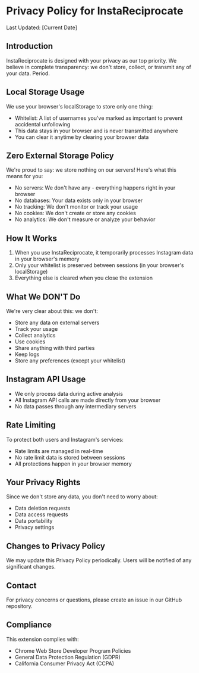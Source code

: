 # Privacy Policy for InstaReciprocate

Last Updated: [Current Date]

## Introduction
InstaReciprocate is designed with your privacy as our top priority. We believe in complete transparency: we don't store, collect, or transmit any of your data. Period.

## Local Storage Usage
We use your browser's localStorage to store only one thing:
- Whitelist: A list of usernames you've marked as important to prevent accidental unfollowing
- This data stays in your browser and is never transmitted anywhere
- You can clear it anytime by clearing your browser data

## Zero External Storage Policy
We're proud to say: we store nothing on our servers! Here's what this means for you:
- No servers: We don't have any - everything happens right in your browser
- No databases: Your data exists only in your browser
- No tracking: We don't monitor or track your usage
- No cookies: We don't create or store any cookies
- No analytics: We don't measure or analyze your behavior

## How It Works
1. When you use InstaReciprocate, it temporarily processes Instagram data in your browser's memory
2. Only your whitelist is preserved between sessions (in your browser's localStorage)
3. Everything else is cleared when you close the extension

## What We DON'T Do
We're very clear about this: we don't:
- Store any data on external servers
- Track your usage
- Collect analytics
- Use cookies
- Share anything with third parties
- Keep logs
- Store any preferences (except your whitelist)

## Instagram API Usage
- We only process data during active analysis
- All Instagram API calls are made directly from your browser
- No data passes through any intermediary servers

## Rate Limiting
To protect both users and Instagram's services:
- Rate limits are managed in real-time
- No rate limit data is stored between sessions
- All protections happen in your browser memory

## Your Privacy Rights
Since we don't store any data, you don't need to worry about:
- Data deletion requests
- Data access requests
- Data portability
- Privacy settings

## Changes to Privacy Policy
We may update this Privacy Policy periodically. Users will be notified of any significant changes.

## Contact
For privacy concerns or questions, please create an issue in our GitHub repository.

## Compliance
This extension complies with:
- Chrome Web Store Developer Program Policies
- General Data Protection Regulation (GDPR)
- California Consumer Privacy Act (CCPA) 